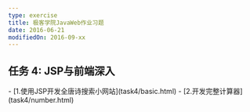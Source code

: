 ```yaml
---
type: exercise
title: 极客学院JavaWeb作业习题
date: 2016-06-21
modifiedOn: 2016-09-xx
---
```


<h2 id="task4">任务 4: JSP与前端深入</h2>
- [1.使用JSP开发全唐诗搜索小网站](task4/basic.html)
- [2.开发完整计算器](task4/number.html)
